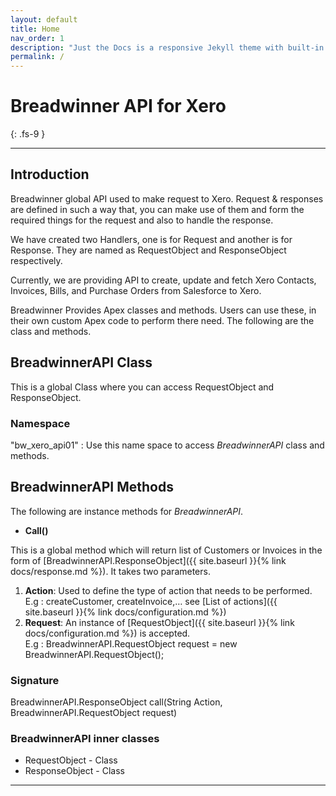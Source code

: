 ```yaml
---
layout: default
title: Home
nav_order: 1
description: "Just the Docs is a responsive Jekyll theme with built-in search that is easily customizable and hosted on GitHub Pages."
permalink: /
---
```


# Breadwinner API for Xero
{: .fs-9 }


---

## Introduction
Breadwinner global API used to make request to Xero. Request & responses are defined in such a way that, you can make use of them and form the required things for the request and also to handle the response.

We have created two Handlers, one is for Request and another is for Response. They are named as RequestObject and ResponseObject respectively.

Currently, we are providing API to create, update and fetch Xero Contacts, Invoices, Bills, and Purchase Orders from Salesforce to Xero.

Breadwinner Provides Apex classes and methods. Users can use these, in their own custom Apex code to perform there need. The following are the class and methods.

## BreadwinnerAPI Class 
This is a global Class where you can access RequestObject and ResponseObject.

### Namespace
"bw_xero_api01" : Use this name space to access <i>BreadwinnerAPI</i> class and methods. 

## BreadwinnerAPI Methods
The following are instance methods for <i>BreadwinnerAPI</i>.
<ul><li><b>Call()</b></li></ul>
This is a global method which will return list of Customers or Invoices in the form of [BreadwinnerAPI.ResponseObject]({{ site.baseurl }}{% link docs/response.md %}). It takes two parameters.

1. <b>Action</b>: Used to define the type of action that needs to be performed.<br/>
E.g : createCustomer, createInvoice,… see [List of actions]({{ site.baseurl }}{% link docs/configuration.md %})
2. <b>Request</b>: An instance of [RequestObject]({{ site.baseurl }}{% link docs/configuration.md %}) is accepted.<br/>
E.g :  BreadwinnerAPI.RequestObject request = new BreadwinnerAPI.RequestObject();

### Signature
BreadwinnerAPI.ResponseObject call(String Action, BreadwinnerAPI.RequestObject request)

### BreadwinnerAPI inner classes
<ul>
<li>RequestObject - Class</li> 
<li>ResponseObject - Class</li>
</ul>




---
